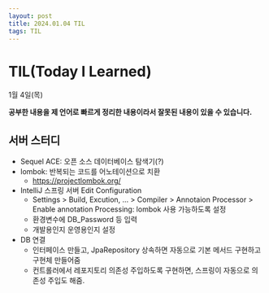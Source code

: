 ```yaml
---
layout: post
title: 2024.01.04 TIL
tags: TIL
---
```


# TIL(Today I Learned)

1월 4일(목)

**공부한 내용을 제 언어로 빠르게 정리한 내용이라서 잘못된 내용이 있을 수 있습니다.**

## 서버 스터디

- Sequel ACE: 오픈 소스 데이터베이스 탐색기(?)
- lombok: 반복되는 코드를 어노테이션으로 치환
  - https://projectlombok.org/
- IntelliJ 스프링 서버 Edit Configuration
  - Settings > Build, Excution, … > Compiler > Annotaion Processor > Enable annotation Processing: lombok 사용 가능하도록 설정
  - 환경변수에 DB_Password 등 입력
  - 개발용인지 운영용인지 설정
- DB 연결
  - 인터페이스 만들고, JpaRepository 상속하면 자동으로 기본 메서드 구현하고 구현체 만들어줌
  - 컨트롤러에서 레포지토리 의존성 주입하도록 구현하면, 스프링이 자동으로 의존성 주입도 해줌.
